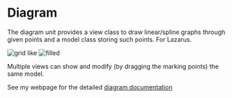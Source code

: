 Diagram
=============
 
The diagram unit provides a view class to  draw linear/spline graphs through given points and a model class storing such points. For Lazarus.


![grid like](http://www.benibela.de/img/sources/diagram2.png) ![filled](http://www.benibela.de/img/sources/diagram1.png)

Multiple views can show and modify (by dragging the marking points) the same model.

See my webpage for the detailed [diagram documentation](http://www.benibela.de/sources_en.html#diagram)
